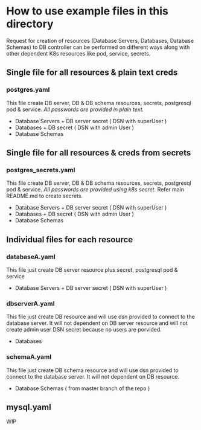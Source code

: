 # How to use example files in this directory

Request for creation of resources (Database Servers, Databases, Database Schemas) to
DB controller can be performed on different ways along with other dependent K8s resources
like pod, service, secrets.



## Single file for all resources & plain text creds
### postgres.yaml

This file create DB server, DB & DB schema resources, secrets, postgresql pod &
service. *All passwords are provided in plain text.*

  - Database Servers + DB server secret ( DSN with superUser )
  - Databases + DB secret ( DSN with admin User )
  - Database Schemas


## Single file for all resources & creds from secrets
### postgres_secrets.yaml

This file create DB server, DB & DB schema resources, secrets, postgresql pod &
service. *All passwords are provided using k8s secret.* Refer main README.md to
create secrets.

  - Database Servers + DB server secret ( DSN with superUser )
  - Databases + DB secret ( DSN with admin User )
  - Database Schemas

## Individual files for each resource
### databaseA.yaml

This file just create DB server resource plus secret, postgresql pod & service

  - Database Servers + DB server secret ( DSN with superUser )

### dbserverA.yaml

This file just create DB resource and will use dsn provided to connect to the 
database server. It will not dependent on DB server resource and will not create
admin user DSN secret because no users are porvided. 
  
  - Databases

### schemaA.yaml

This file just create DB schema resource and will use dsn provided to connect to the
database server. It will not dependent on DB resource. 

  - Database Schemas ( from master branch of the repo )



## mysql.yaml

WIP
